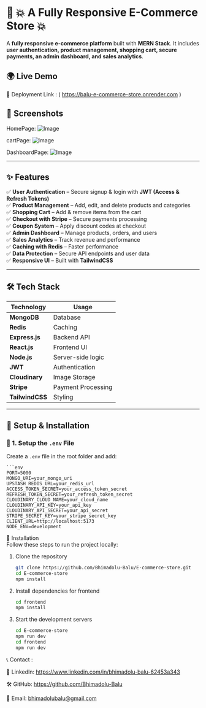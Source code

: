 # 🛒 💥 A Fully Responsive E-Commerce Store 💥

A **fully responsive e-commerce platform** built with **MERN Stack**. It includes **user authentication, product management, shopping cart, secure payments, an admin dashboard, and sales analytics**.  

## 🌍 Live Demo  
🔗 Deployment Link : ( https://balu-e-commerce-store.onrender.com ) 

## 📸 Screenshots  
HomePage: ![Image](https://github.com/user-attachments/assets/0f7d17fe-3299-4b6d-81b0-dfaea25a7ecc)

cartPage: ![Image](https://github.com/user-attachments/assets/f898fd27-602e-4d41-9f35-7bf21cba51f8)

DashboardPage: ![Image](https://github.com/user-attachments/assets/0beabc3f-6de1-487f-ab73-7922320406ba)

---
## ✨ Features  

✅ **User Authentication** – Secure signup & login with **JWT (Access & Refresh Tokens)**  
✅ **Product Management** – Add, edit, and delete products and categories  
✅ **Shopping Cart** – Add & remove items from the cart  
✅ **Checkout with Stripe** – Secure payments processing  
✅ **Coupon System** – Apply discount codes at checkout  
✅ **Admin Dashboard** – Manage products, orders, and users  
✅ **Sales Analytics** – Track revenue and performance  
✅ **Caching with Redis** – Faster performance  
✅ **Data Protection** – Secure API endpoints and user data  
✅ **Responsive UI** – Built with **TailwindCSS**  

---

## 🛠 Tech Stack  

| **Technology** | **Usage** |
|---------------|----------|
| **MongoDB**   | Database |
| **Redis**     | Caching |
| **Express.js** | Backend API |
| **React.js**  | Frontend UI |
| **Node.js**   | Server-side logic |
| **JWT**       | Authentication |
| **Cloudinary** | Image Storage |
| **Stripe**    | Payment Processing |
| **TailwindCSS** | Styling |

---

## 🔧 Setup & Installation  

### 📌 1. Setup the `.env` File  

Create a `.env` file in the root folder and add:  

    ```env
    PORT=5000  
    MONGO_URI=your_mongo_uri  
    UPSTASH_REDIS_URL=your_redis_url  
    ACCESS_TOKEN_SECRET=your_access_token_secret  
    REFRESH_TOKEN_SECRET=your_refresh_token_secret  
    CLOUDINARY_CLOUD_NAME=your_cloud_name  
    CLOUDINARY_API_KEY=your_api_key  
    CLOUDINARY_API_SECRET=your_api_secret  
    STRIPE_SECRET_KEY=your_stripe_secret_key  
    CLIENT_URL=http://localhost:5173  
    NODE_ENV=development  

 📌 Installation  
Follow these steps to run the project locally:  

1. Clone the repository  
   ```sh
   git clone https://github.com/Bhimadolu-Balu/E-commerce-store.git
   cd E-commerce-store
   npm install

2. Install dependencies for frontend
   ```sh
   cd frontend  
   npm install  

4. Start the development servers
   ```sh
   cd E-commerce-store
   npm run dev 
   cd frontend  
   npm run dev
   

📞 Contact : 

🔗 LinkedIn: https://www.linkedin.com/in/bhimadolu-balu-62453a343

 🛠 GitHub: https://github.com/Bhimadolu-Balu
    
📧 Email: bhimadolubalu@gmail.com   


  



